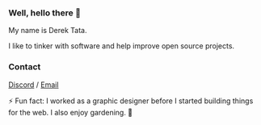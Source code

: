 ### Well, hello there 👋

My name is Derek Tata.

I like to tinker with software and help improve open source projects.

### Contact

[Discord] / [Email]

⚡ Fun fact: I worked as a graphic designer before I started building things for the web. I also enjoy gardening. 🌱

[Discord]:https://discord.com/invite/8XxMrAg
[Email]:mailto:derekjtata@gmail.com
